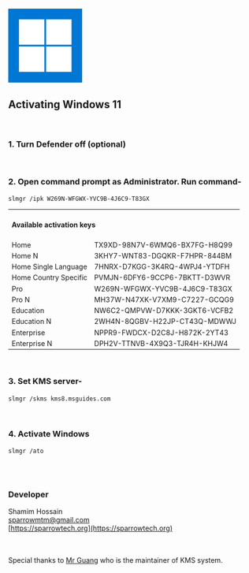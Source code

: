 ![Windows 11](/win11.png)

## Activating Windows 11

<br>

### 1. Turn Defender off (optional)

<br>

### 2. Open command prompt as Administrator. Run command-

```
slmgr /ipk W269N-WFGWX-YVC9B-4J6C9-T83GX
```

<div>
<table>
    <tr>
        <td colspan="2">
            <h4>Available activation keys</h4>
        </td>
    </tr>
    <tr>
        <td>Home</td>
        <td>TX9XD-98N7V-6WMQ6-BX7FG-H8Q99</td>
    </tr>
    <tr>
        <td>Home N</td>
        <td>3KHY7-WNT83-DGQKR-F7HPR-844BM</td>
    </tr>
    <tr>
        <td>Home Single Language</td>
        <td>7HNRX-D7KGG-3K4RQ-4WPJ4-YTDFH</td>
    </tr>
    <tr>
        <td>Home Country Specific</td>
        <td>PVMJN-6DFY6-9CCP6-7BKTT-D3WVR</td>
    </tr>
    <tr>
        <td>Pro</td>
        <td>W269N-WFGWX-YVC9B-4J6C9-T83GX</td>
    </tr>
    <tr>
        <td>Pro N</td>
        <td>MH37W-N47XK-V7XM9-C7227-GCQG9</td>
    </tr>
    <tr>
        <td>Education</td>
        <td>NW6C2-QMPVW-D7KKK-3GKT6-VCFB2</td>
    </tr>
    <tr>
        <td>Education N</td>
        <td>2WH4N-8QGBV-H22JP-CT43Q-MDWWJ</td>
    </tr>
    <tr>
        <td>Enterprise</td>
        <td>NPPR9-FWDCX-D2C8J-H872K-2YT43</td>
    </tr>
    <tr>
        <td>Enterprise N</td>
        <td>DPH2V-TTNVB-4X9Q3-TJR4H-KHJW4</td>
    </tr>
</table>
</div>

<br>

### 3. Set KMS server-

```
slmgr /skms kms8.msguides.com
```

<br>

### 4. Activate Windows

```
slmgr /ato
```

<br><br>

### Developer

Shamim Hossain<br>
sparrowmtm@gmail.com<br>
[https://sparrowtech.org](https://sparrowtech.org)

<br><br>
Special thanks to [Mr Guang](https://msguides.com/) who is the maintainer of KMS system.